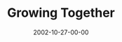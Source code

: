 ---
layout: message
category: message
series: "The Art of Growth"
title: "Growing Together"
date: 2002-10-27-00-00
message_id: 258
audio: "http://s3.amazonaws.com/crossroadsaudiomessages/Growing%20Together.mp3"
audio-duration: "40:04"
explicit: false
---